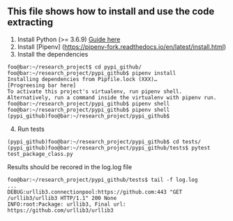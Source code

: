 ## This file shows how to install and use the code extracting 

1. Install Python (>= 3.6.9) [Guide here](https://askubuntu.com/questions/865554/how-do-i-install-python-3-6-using-apt-get)
2. Install [Pipenv] (https://pipenv-fork.readthedocs.io/en/latest/install.html)
3. Install the dependencies
```console
foo@bar:~/research_project$ cd pypi_github/
foo@bar:~/research_project/pypi_github$ pipenv install
Installing dependencies from Pipfile.lock (XXX)…
[Progreesing bar here]
To activate this project's virtualenv, run pipenv shell.
Alternatively, run a command inside the virtualenv with pipenv run.
foo@bar:~/research_project/pypi_github$ pipenv shell
foo@bar:~/research_project/pypi_github$ pipenv shell
(pypi_github)foo@bar:~/research_project/pypi_github$ 
```
4. Run tests
```console
(pypi_github)foo@bar:~/research_project/pypi_github$ cd tests/
(pypi_github)foo@bar:~/research_project/pypi_github/tests$ pytest test_package_class.py
```
Results should be recored in the log.log file
```console
foo@bar:~/research_project/pypi_github/tests$ tail -f log.log
...
DEBUG:urllib3.connectionpool:https://github.com:443 "GET /urllib3/urllib3 HTTP/1.1" 200 None
INFO:root:Package: urllib3, Final url: https://github.com/urllib3/urllib3
```
